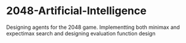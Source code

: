 # 2048-Artificial-Intelligence
Designing agents for the 2048 game. Implementting both minimax and expectimax search and designing evaluation function design
